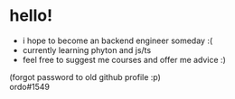 # hello!
- i hope to become an backend engineer someday :(
- currently learning phyton and js/ts
- feel free to suggest me courses and offer me advice :)

(forgot password to old github profile :p) <br>
ordo#1549
